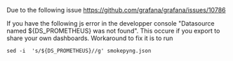Due to the following issue https://github.com/grafana/grafana/issues/10786

If you have the following js error in the developper console "Datasource named ${DS_PROMETHEUS} was not found".
This occure if you export to share your own dashboards.
Workaround to fix it is to run

```
sed -i  's/${DS_PROMETHEUS}//g' smokepyng.json
```

